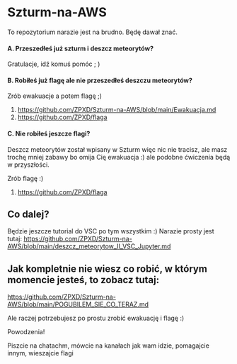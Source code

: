 # Szturm-na-AWS

To repozytorium narazie jest na brudno. Będę dawał znać.


#### A. Przeszedłeś już szturm i deszcz meteorytów?

Gratulacje, idź komuś pomóc ; )

#### B. Robiłeś już flagę ale nie przeszedłeś deszczu meteorytów?

Zrób ewakuacje a potem flagę ;)
1. https://github.com/ZPXD/Szturm-na-AWS/blob/main/Ewakuacja.md
2. https://github.com/ZPXD/flaga

#### C. Nie robiłeś jeszcze flagi?

Deszcz meteorytów został wpisany w Szturm więc nic nie tracisz, ale masz trochę mniej zabawy bo omija Cię ewakuacja :) ale podobne ćwiczenia będą w przyszłości.

Zrób flagę :)
1. https://github.com/ZPXD/flaga



## Co dalej?

Będzie jeszcze tutorial do VSC po tym wszystkim :) Narazie prosty jest tutaj:
https://github.com/ZPXD/Szturm-na-AWS/blob/main/deszcz_meteorytow_II_VSC_Jupyter.md


## Jak kompletnie nie wiesz co robić, w którym momencie jesteś, to zobacz tutaj:

https://github.com/ZPXD/Szturm-na-AWS/blob/main/POGUBILEM_SIE_CO_TERAZ.md

Ale raczej potrzebujesz po prostu zrobić ewakuację i flagę :)


Powodzenia!

Piszcie na chatachm, mówcie na kanałach jak wam idzie, pomagajcie innym, wieszajcie flagi

